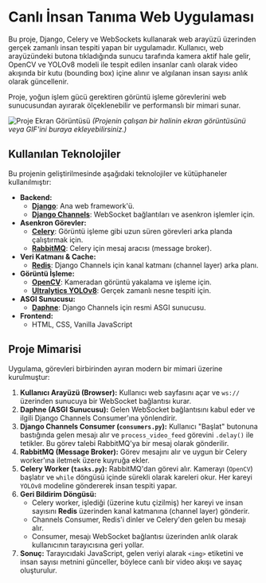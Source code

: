 # Canlı İnsan Tanıma Web Uygulaması

Bu proje, Django, Celery ve WebSockets kullanarak web arayüzü üzerinden gerçek zamanlı insan tespiti yapan bir uygulamadır. Kullanıcı, web arayüzündeki butona tıkladığında sunucu tarafında kamera aktif hale gelir, OpenCV ve YOLOv8 modeli ile tespit edilen insanlar canlı olarak video akışında bir kutu (bounding box) içine alınır ve algılanan insan sayısı anlık olarak güncellenir.

Proje, yoğun işlem gücü gerektiren görüntü işleme görevlerini web sunucusundan ayırarak ölçeklenebilir ve performanslı bir mimari sunar.

![Proje Ekran Görüntüsü](https://i.hizliresim.com/p14w2k9.png)
*(Projenin çalışan bir halinin ekran görüntüsünü veya GIF'ini buraya ekleyebilirsiniz.)*

## Kullanılan Teknolojiler

Bu projenin geliştirilmesinde aşağıdaki teknolojiler ve kütüphaneler kullanılmıştır:

* **Backend:**
    * [**Django**](https://www.djangoproject.com/): Ana web framework'ü.
    * [**Django Channels**](https://channels.readthedocs.io/en/latest/): WebSocket bağlantıları ve asenkron işlemler için.
* **Asenkron Görevler:**
    * [**Celery**](https://docs.celeryq.dev/en/stable/): Görüntü işleme gibi uzun süren görevleri arka planda çalıştırmak için.
    * [**RabbitMQ**](https://www.rabbitmq.com/): Celery için mesaj aracısı (message broker).
* **Veri Katmanı & Cache:**
    * [**Redis**](https://redis.io/): Django Channels için kanal katmanı (channel layer) arka planı.
* **Görüntü İşleme:**
    * [**OpenCV**](https://opencv.org/): Kameradan görüntü yakalama ve işleme için.
    * [**Ultralytics YOLOv8**](https://ultralytics.com/): Gerçek zamanlı nesne tespiti için.
* **ASGI Sunucusu:**
    * [**Daphne**](https://github.com/django/daphne): Django Channels için resmi ASGI sunucusu.
* **Frontend:**
    * HTML, CSS, Vanilla JavaScript

## Proje Mimarisi

Uygulama, görevleri birbirinden ayıran modern bir mimari üzerine kurulmuştur:

1.  **Kullanıcı Arayüzü (Browser):** Kullanıcı web sayfasını açar ve `ws://` üzerinden sunucuya bir WebSocket bağlantısı kurar.
2.  **Daphne (ASGI Sunucusu):** Gelen WebSocket bağlantısını kabul eder ve ilgili Django Channels Consumer'ına yönlendirir.
3.  **Django Channels Consumer (`consumers.py`):** Kullanıcı "Başlat" butonuna bastığında gelen mesajı alır ve `process_video_feed` görevini `.delay()` ile tetikler. Bu görev talebi RabbitMQ'ya bir mesaj olarak gönderilir.
4.  **RabbitMQ (Message Broker):** Görev mesajını alır ve uygun bir Celery worker'ına iletmek üzere kuyruğa ekler.
5.  **Celery Worker (`tasks.py`):** RabbitMQ'dan görevi alır. Kamerayı (`OpenCV`) başlatır ve `while` döngüsü içinde sürekli olarak kareleri okur. Her kareyi `YOLOv8` modeline göndererek insan tespiti yapar.
6.  **Geri Bildirim Döngüsü:**
    * Celery worker, işlediği (üzerine kutu çizilmiş) her kareyi ve insan sayısını **Redis** üzerinden kanal katmanına (channel layer) gönderir.
    * Channels Consumer, Redis'i dinler ve Celery'den gelen bu mesajı alır.
    * Consumer, mesajı WebSocket bağlantısı üzerinden anlık olarak kullanıcının tarayıcısına geri yollar.
7.  **Sonuç:** Tarayıcıdaki JavaScript, gelen veriyi alarak `<img>` etiketini ve insan sayısı metnini günceller, böylece canlı bir video akışı ve sayaç oluşturulur.

